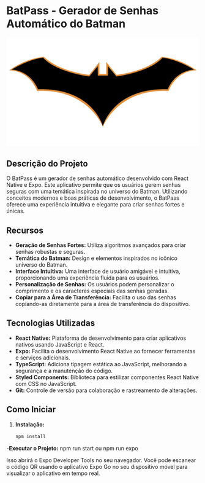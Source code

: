 # BatPass - Gerador de Senhas Automático do Batman

![BatPass Logo](./assets/bat-logo.png)

## Descrição do Projeto

O BatPass é um gerador de senhas automático desenvolvido com React Native e Expo. Este aplicativo permite que os usuários gerem senhas seguras com uma temática inspirada no universo do Batman. Utilizando conceitos modernos e boas práticas de desenvolvimento, o BatPass oferece uma experiência intuitiva e elegante para criar senhas fortes e únicas.

## Recursos

- **Geração de Senhas Fortes:** Utiliza algoritmos avançados para criar senhas robustas e seguras.
- **Temática do Batman:** Design e elementos inspirados no icônico universo do Batman.
- **Interface Intuitiva:** Uma interface de usuário amigável e intuitiva, proporcionando uma experiência fluida para os usuários.
- **Personalização de Senhas:** Os usuários podem personalizar o comprimento e os caracteres especiais das senhas geradas.
- **Copiar para a Área de Transferência:** Facilita o uso das senhas copiando-as diretamente para a área de transferência do dispositivo.

## Tecnologias Utilizadas

- **React Native:** Plataforma de desenvolvimento para criar aplicativos nativos usando JavaScript e React.
- **Expo:** Facilita o desenvolvimento React Native ao fornecer ferramentas e serviços adicionais.
- **TypeScript:** Adiciona tipagem estática ao JavaScript, melhorando a segurança e a manutenção do código.
- **Styled Components:** Biblioteca para estilizar componentes React Native com CSS no JavaScript.
- **Git:** Controle de versão para colaboração e rastreamento de alterações.

## Como Iniciar

1. **Instalação:**
   ```bash
   npm install
   ```

-**Executar o Projeto:**
npm run start
ou
npm run expo

Isso abrirá o Expo Developer Tools no seu navegador. Você pode escanear o código QR usando o aplicativo Expo Go no seu dispositivo móvel para visualizar o aplicativo em tempo real.
